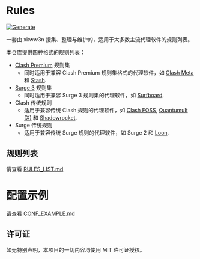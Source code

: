 # Rules
[![Generate](https://github.com/xkww3n/Rules/actions/workflows/main.yml/badge.svg)](https://github.com/xkww3n/Rules/actions/workflows/main.yml)

一套由 xkww3n 搜集、整理与维护的，适用于大多数主流代理软件的规则列表。

本仓库提供四种格式的规则列表：
- [Clash Premium](https://github.com/Dreamacro/clash/wiki/Clash-Premium-Features) 规则集
  - 同时适用于兼容 Clash Premium 规则集格式的代理软件，如 [Clash Meta](https://github.com/MetaCubeX/Clash.Meta/) 和 [Stash](https://stash.ws/).
- [Surge 3](https://nssurge.com/) 规则集
  - 同时适用于兼容 Surge 3 规则集的代理软件，如 [Surfboard](https://getsurfboard.com/).
- Clash 传统规则
  - 适用于兼容传统 Clash 规则的代理软件，如 [Clash FOSS](https://github.com/Dreamacro/clash), [Quantumult](https://quantumult.app/) [(X)](https://quantumult.app/x/) 和 [Shadowrocket](https://apps.apple.com/us/app/shadowrocket/id932747118).
- Surge 传统规则
  - 适用于兼容传统 Surge 规则的代理软件，如 Surge 2 和 [Loon](https://www.nsloon.com/).

## 规则列表
请查看 [RULES_LIST.md](./RULES_LIST.md)

# 配置示例
请查看 [CONF_EXAMPLE.md](./CONF_EXAMPLE.md)

## 许可证
如无特别声明，本项目的一切内容均使用 MIT 许可证授权。

